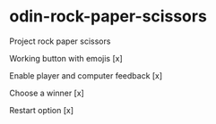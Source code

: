 # odin-rock-paper-scissors

Project rock paper scissors

Working button with emojis [x]

Enable player and computer feedback [x]

Choose a winner [x]

Restart option [x]
